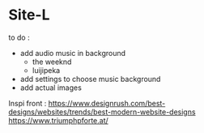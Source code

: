 # Site-L

to do :
- add audio music in background
   - the weeknd
   - luijipeka
- add settings to choose music background
- add actual images


Inspi front : 
https://www.designrush.com/best-designs/websites/trends/best-modern-website-designs
https://www.triumphpforte.at/
